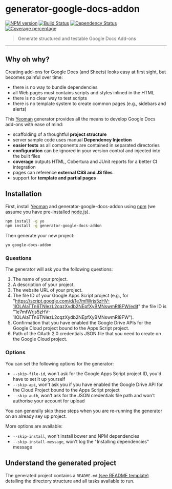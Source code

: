 generator-google-docs-addon 
===========================                        

[![NPM version][npm-image]][npm-url] 
[![Build Status][travis-image]][travis-url] 
[![Dependency Status][daviddm-image]][daviddm-url] 
[![Coverage percentage][coveralls-image]][coveralls-url]

> Generate structured and testable Google Docs Add-ons

---------------------------

## Why oh why?

Creating add-ons for Google Docs (and Sheets) looks easy at first sight, but becomes painful over time:

* there is no way to bundle dependencies
* all Web pages must contains scripts and styles inlined in the HTML
* there is no clear way to test scripts
* there is no template system to create common pages (e.g., sidebars and alerts)

This [Yeoman](http://yeoman.io) generator provides all the means to develop Google Docs add-ons with ease of mind:

* scaffolding of a thoughtful **project structure**
* server sample code uses manual **Dependency Injection**
* **easier tests** as all components are contained in separated directories
* **configuration** can be ignored in your version control and injected into the built files
* **coverage** outputs HTML, Cobertura and JUnit reports for a better CI integration
* pages can reference **external CSS and JS files**
* support for **template and partial pages**

## Installation

First, install [Yeoman](http://yeoman.io) and generator-google-docs-addon using [npm](https://www.npmjs.com/) (we assume
you have pre-installed [node.js](https://nodejs.org/)).

```bash
npm install -g yo
npm install -g generator-google-docs-addon
```

Then generate your new project:

```bash
yo google-docs-addon
```

### Questions

The generator will ask you the following questions:

1. The name of your project.
2. A description of your project.
3. The website URL of your project.
4. The file ID of your Google Apps Script project (e.g., for 
   "https://script.google.com/d/1e7mfWrjs5zHV-1IOLAlaTTn6TNlezL2cqzXydb2NEpfXyBMNswmRI8FW/edit" the file ID is 
   "1e7mfWrjs5zHV-1IOLAlaTTn6TNlezL2cqzXydb2NEpfXyBMNswmRI8FW").
5. Confirmation that you have enabled the Google Drive APIs for the Google Cloud project bound to the Apps Script 
   project.
6. Path of the OAuth 2.0 credentials JSON file that you need to create on the Google Cloud project.
        
### Options

You can set the following options for the generator:

* `--skip-file-id`, won't ask for the Google Apps Script project ID, you'd have to set it up yourself
* `--skip-api`, won't ask you if you have enabled the Google Drive API for the Cloud Project bound to the  Apps Script 
  project
* `--skip-auth`, won't ask for the JSON credentials file path and won't authorise your account for upload

You can generally skip these steps when you are re-running the generator on an already sey up project.

More options are available:

* `--skip-install`, won't install bower and NPM dependencies
* `--skip-install-message`, won't log the "Installing dependencies" message

## Understand the generated project

The generated project contains a `README.md` [(see README template)](generators/app/templates/README.md) detailing the 
directory structure and all tasks available to run.

[npm-image]: https://badge.fury.io/js/generator-google-docs-addon.svg
[npm-url]: https://npmjs.org/package/generator-google-docs-addon
[travis-image]: https://travis-ci.org/novoda/generator-google-docs-addon.svg?branch=master
[travis-url]: https://travis-ci.org/novoda/generator-google-docs-addon
[daviddm-image]: https://david-dm.org/novoda/generator-google-docs-addon.svg?theme=shields.io
[daviddm-url]: https://david-dm.org/novoda/generator-google-docs-addon
[coveralls-image]: https://coveralls.io/repos/novoda/generator-google-docs-addon/badge.svg
[coveralls-url]: https://coveralls.io/r/novoda/generator-google-docs-addon
